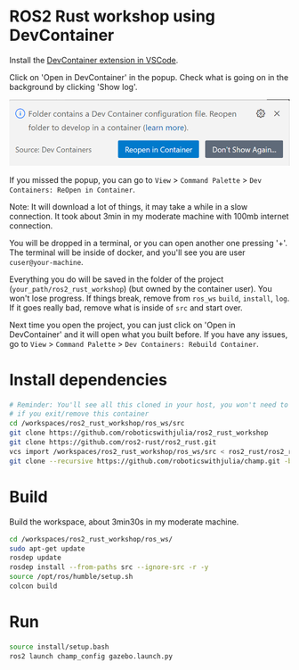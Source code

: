 # ROS2 Rust workshop using DevContainer

Install the [DevContainer extension in VSCode](https://marketplace.visualstudio.com/items?itemName=ms-vscode-remote.remote-containers).

Click on 'Open in DevContainer' in the popup. Check what is going on in the background by clicking 'Show log'.

![images/reopen_in_container.png](images/reopen_in_container.png)

If you missed the popup, you can go to `View` > `Command Palette` > `Dev Containers: ReOpen in Container`.

Note: It will download a lot of things, it may take a while in a slow connection. It took about 3min in my moderate machine with 100mb internet connection.


You will be dropped in a terminal, or you can open another one pressing '+'. The terminal will be inside of docker, and you'll see you are user `cuser@your-machine`.

Everything you do will be saved in the folder of the project (`your_path/ros2_rust_workshop`) (but owned by the container user). You won't lose progress. If things break, remove from `ros_ws` `build`, `install`, `log`. If it goes really bad, remove what is inside of `src` and start over.

Next time you open the project, you can just click on 'Open in DevContainer' and it will open what you built before. If you have any issues, go to `View` > `Command Palette` > `Dev Containers: Rebuild Container`.


# Install dependencies
```bash
# Reminder: You'll see all this cloned in your host, you won't need to do it again
# if you exit/remove this container
cd /workspaces/ros2_rust_workshop/ros_ws/src
git clone https://github.com/roboticswithjulia/ros2_rust_workshop
git clone https://github.com/ros2-rust/ros2_rust.git
vcs import /workspaces/ros2_rust_workshop/ros_ws/src < ros2_rust/ros2_rust_humble.repos
git clone --recursive https://github.com/roboticswithjulia/champ.git -b ros2
```

# Build

Build the workspace, about 3min30s in my moderate machine.

```bash
cd /workspaces/ros2_rust_workshop/ros_ws/
sudo apt-get update
rosdep update
rosdep install --from-paths src --ignore-src -r -y
source /opt/ros/humble/setup.sh
colcon build
```

# Run

```bash
source install/setup.bash
ros2 launch champ_config gazebo.launch.py
```